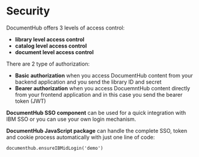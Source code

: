 # Security

DocumentHub offers 3 levels of access control:
- **library level access control**
- **catalog level access control**
- **document level access control**

There are 2 type of authorization:
- **Basic authorization** when you access DocumentHub content from your backend application and you send the library ID and secret
- **Bearer authorization** when you access DocuemntHub content directly from your frontend application and in this case you send the bearer token (JWT)

**DocumentHub SSO component** can be used for a quick integration with IBM SSO or you can use your own login mechanism.

**DocumentHub JavaScript package** can handle the complete SSO, token and cookie process automatically with just one line of code:
```
documenthub.ensureIBMidLogin('demo')
```
